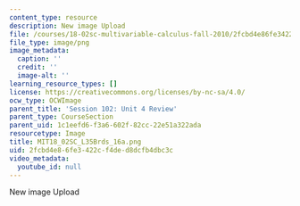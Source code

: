 ```yaml
---
content_type: resource
description: New image Upload
file: /courses/18-02sc-multivariable-calculus-fall-2010/2fcbd4e86fe3422cf4ded8dcfb4dbc3c_MIT18_02SC_L35Brds_16a.png
file_type: image/png
image_metadata:
  caption: ''
  credit: ''
  image-alt: ''
learning_resource_types: []
license: https://creativecommons.org/licenses/by-nc-sa/4.0/
ocw_type: OCWImage
parent_title: 'Session 102: Unit 4 Review'
parent_type: CourseSection
parent_uid: 1c1eefd6-f3a6-602f-82cc-22e51a322ada
resourcetype: Image
title: MIT18_02SC_L35Brds_16a.png
uid: 2fcbd4e8-6fe3-422c-f4de-d8dcfb4dbc3c
video_metadata:
  youtube_id: null
---
```

New image Upload